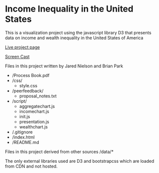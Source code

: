 # Income Inequality in the United States
This is a visualization project using the javascript library D3 that presents data on income and wealth inequality in the United States of America

[Live project page](https://jarednielson.github.io/income_vis)

[Screen Cast](https://youtu.be/TVY2nGBoktE)

Files in this project written by Jared Nielson and Brian Park

- /Process Book.pdf
- /css/
  - style.css
- /peerfeedback/
  - proposal_notes.txt
- /script/
  - aggregatechart.js
  - incomechart.js
  - init.js
  - presentation.js
  - wealthchart.js
- /.gitignore
- /index.html
- /README.md

Files in this project derived from other sources
/data/*

The only external libraries used are D3 and bootstrapcss which are loaded from CDN and not hosted.